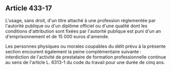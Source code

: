 Article 433-17
----
L'usage, sans droit, d'un titre attaché à une profession réglementée par
l'autorité publique ou d'un diplôme officiel ou d'une qualité dont les
conditions d'attribution sont fixées par l'autorité publique est puni d'un an
d'emprisonnement et de 15 000 euros d'amende.

Les personnes physiques ou morales coupables du délit prévu à la présente
section encourent également la peine complémentaire suivante : interdiction de
l'activité de prestataire de formation professionnelle continue au sens de
l'article L. 6313-1 du code du travail pour une durée de cinq ans.
